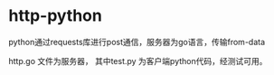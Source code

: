 # http-python
python通过requests库进行post通信，服务器为go语言，传输from-data


http.go 文件为服务器， 其中test.py 为客户端python代码，经测试可用。

